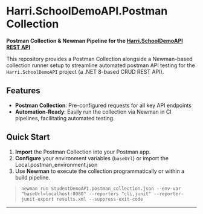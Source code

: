 # Harri.SchoolDemoAPI.Postman Collection

**Postman Collection & Newman Pipeline for the [Harri.SchoolDemoAPI REST API](https://github.com/HarrisonSlater/Harri.SchoolDemoAPI)**

This repository provides a Postman Collection alongside a Newman-based collection runner setup to streamline automated postman API testing for the `Harri.SchoolDemoAPI` project (a .NET 8-based CRUD REST API).

## Features

* **Postman Collection**: Pre-configured requests for all key API endpoints
* **Automation-Ready**: Easily run the collection via Newman in CI pipelines, facilitating automated testing.

## Quick Start

1. **Import** the Postman Collection into your Postman app.
2. **Configure** your environment variables (`baseUrl`) or import the Local.postman_environment.json 
3. Use **Newman** to execute the collection programmatically or within a build pipeline.
  > `newman run StudentDemoAPI.postman_collection.json --env-var "baseUrl=localhost:8080" --reporters "cli,junit" --reporter-junit-export results.xml --suppress-exit-code`

---
